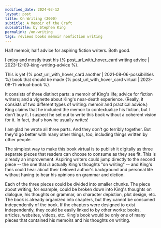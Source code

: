```yaml
---
modified_date: 2024-03-12
layout: post
title: On Writing (2000)
subtitle: A Memoir of the Craft
subsubtitle: by Stephen King
permalink: /on-writing
tags: reviews books memoir nonfiction writing
---
```


Half memoir, half advice for aspiring fiction writers.
Both good.
<!--more-->

I enjoy and mostly trust his {% post_url_with_hover_card writing advice | 2023-12-09-king-writing-advice %}.

This is yet {% post_url_with_hover_card another | 2021-08-06-possibilities %} book that should be made {% post_url_with_hover_card virtual | 2023-08-11-virtual-book %}.

It consists of three distinct parts: a memoir of King's life; advice for fiction writers; and a vignette about King's near-death experience.
(Really, it consists of two different types of writing: memoir and practical advice.)
King claims that he included the memoir to contextualize his fiction, but I don't buy it.
I suspect he set out to write this book without a coherent vision for it.
In fact, that's how he usually writes!

I am glad he wrote all three parts.
And they don't go terribly together.
But they'd go better with many other things, too, including things written by other people.

The simplest way to make this book virtual is to publish it digitally as three separate pieces that readers can choose to consume as they see fit.
This is already an improvement.
Aspiring writers could jump directly to the second piece -- the one that _is_ actually King's thoughts "on writing" -- and King's fans could hear about their beloved author's background and personal life without having to hear his opinions on grammar and diction.

Each of the three pieces could be divided into smaller chunks.
The piece about writing, for example, could be broken down into King's thoughts on dialogue, his thoughts on grammar, on character depiction, plot design, etc.
The book is already organized into chapters, but they cannot be consumed independently of the book.
If the chapters were designed to exist independently, they could be easily linked to by other works: books, articles, websites, videos, etc.
King's book would be only one of many pieces that contained his memoirs and his thoughts on writing.
